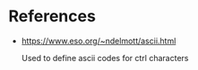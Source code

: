 # References

- https://www.eso.org/~ndelmott/ascii.html

  Used to define ascii codes for ctrl characters
